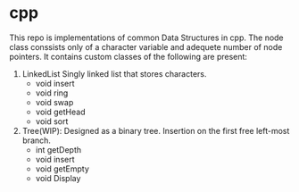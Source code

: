 # cpp
This repo is implementations of common Data Structures in cpp. The node class conssists only of a character variable and adequete number of node pointers.
It contains custom classes of the following are present:
1. LinkedList
   Singly linked list that stores characters. 
   - void insert
   - void ring
   - void swap
   - void getHead
   - void sort
3. Tree(WIP):
   Designed as a binary tree. Insertion on the first free left-most branch.
   - int getDepth
   - void insert
   - void getEmpty
   - void Display
